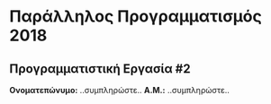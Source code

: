 # Παράλληλος Προγραμματισμός 2018
## Προγραμματιστική Εργασία #2

**Ονοματεπώνυμο:** ..συμπληρώστε..
**Α.Μ.:** ..συμπληρώστε..


